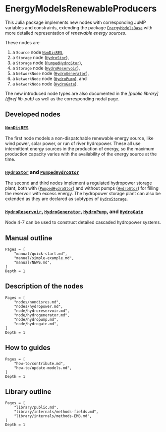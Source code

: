 # EnergyModelsRenewableProducers

This Julia package implements new nodes with corresponding JuMP variables and constraints, extending the package [`EnergyModelsBase`](https://energymodelsx.github.io/EnergyModelsBase.jl/) with more detailed representation of *renewable energy sources*.

These nodes are

1. a `Source` node [`NonDisRES`](@ref),
2. a `Storage` node ([`HydroStor`](@ref)),
3. a `Storage` node ([`PumpedHydroStor`](@ref)),
4. a `Storage` node ([`HydroReservoir`](@ref)),
5. a `NetworkNode` node ([`HydroGenerator`](@ref)),
6. a `NetworkNode` node ([`HydroPump`](@ref)), and
7. a `NetworkNode` node ([`HydroGate`](@ref)).

The new introduced node types are also documented in the *[public library](@ref lib-pub)* as well as the corresponding nodal page.

## Developed nodes

### [`NonDisRES`](@ref)

The first node models a non-dispatchable renewable energy source, like wind power, solar power, or run of river hydropower.
These all use intermittent energy sources in the production of energy, so the maximum production capacity varies with the availability of the energy source at the time.

### [`HydroStor`](@ref) and [`PumpedHydroStor`](@ref)

The second and third nodes implement a regulated hydropower storage plant, both with ([`PumpedHydroStor`](@ref)) and without pumps ([`HydroStor`](@ref)) for filling the reservoir with excess energy.
The hydropower storage plant can also be extended as they are declared as subtypes of [`HydroStorage`](@ref).

### [`HydroReservoir`](@ref), [`HydroGenerator`](@ref), [`HydroPump`](@ref), and [`HydroGate`](@ref)

Node 4-7 can be used to construct detailed cascaded hydropower systems.

## Manual outline

```@contents
Pages = [
    "manual/quick-start.md",
    "manual/simple-example.md",
    "manual/NEWS.md",
]
Depth = 1
```

## Description of the nodes

```@contents
Pages = [
    "nodes/nondisres.md",
    "nodes/hydropower.md",
    "node/hydroreservoir.md",
    "node/hydrogenerator.md",
    "node/hydropump.md",
    "node/hydrogate.md",
]
Depth = 1
```

## How to guides

```@contents
Pages = [
    "how-to/contribute.md",
    "how-to/update-models.md",
]
Depth = 1
```

## Library outline

```@contents
Pages = [
    "library/public.md",
    "library/internals/methods-fields.md",
    "library/internals/methods-EMB.md",
]
Depth = 1
```
